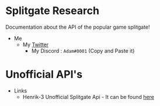 # Splitgate Research
Documentation about the API of the popular game splitgate!

- Me
  - My [Twitter](https://twitter.com/notfakeadam)
    - My Discord : `Adаm#0001` (Copy and Paste it)

# Unofficial API's
- Links
  - Henrik-3 Unofficial Splitgate Api - It can be found [here](https://github.com/Henrik-3/unofficial-splitgate-api)

